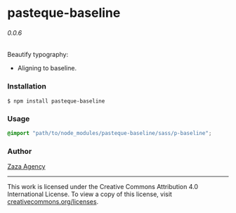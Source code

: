 # pasteque-baseline

###### 0.0.6

Beautify typography:
* Aligning to baseline.

### Installation

```
$ npm install pasteque-baseline
```

### Usage

```scss
@import "path/to/node_modules/pasteque-baseline/sass/p-baseline";
```

### Author

[Zaza Agency](zaza.africa)

---

This work is licensed under the Creative Commons Attribution 4.0 International License.
To view a copy of this license, visit [creativecommons.org/licenses](http://creativecommons.org/licenses/by/4.0/).
